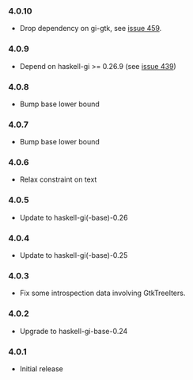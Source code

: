 ### 4.0.10

+ Drop dependency on gi-gtk, see [issue 459](https://github.com/haskell-gi/haskell-gi/issues/459).

### 4.0.9

+ Depend on haskell-gi >= 0.26.9 (see [issue 439](https://github.com/haskell-gi/haskell-gi/issues/439))

### 4.0.8

+ Bump base lower bound

### 4.0.7

+ Bump base lower bound

### 4.0.6

+ Relax constraint on text

### 4.0.5

+ Update to haskell-gi(-base)-0.26

### 4.0.4

+ Update to haskell-gi(-base)-0.25

### 4.0.3

+ Fix some introspection data involving GtkTreeIters.

### 4.0.2

+ Upgrade to haskell-gi-base-0.24

### 4.0.1

+ Initial release

